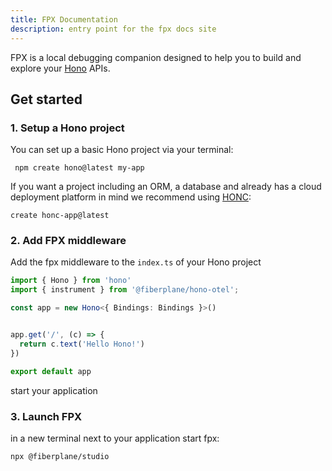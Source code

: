 ```yaml
---
title: FPX Documentation
description: entry point for the fpx docs site
---
```


FPX is a local debugging companion designed to help you to build and explore your [Hono](https://www.hono.dev) APIs. 

## Get started
### 1. Setup a Hono project
You can set up a basic Hono project via your terminal:
```
 npm create hono@latest my-app 
 ```


If you want a project including an ORM, a database and already has a cloud deployment platform in mind we recommend using [HONC](https://honc.dev/):

```
create honc-app@latest 
```
### 2. Add FPX middleware
Add the fpx middleware to the `index.ts` of your Hono project

```typescript
import { Hono } from 'hono'
import { instrument } from '@fiberplane/hono-otel';

const app = new Hono<{ Bindings: Bindings }>()


app.get('/', (c) => {
  return c.text('Hello Hono!')
})

export default app
```

start your application

### 3. Launch FPX
in a new terminal next to your application start fpx:
```
npx @fiberplane/studio
```
